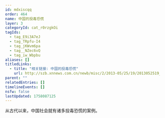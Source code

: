 ```yaml
---
id: mdxiscqq
order: 464
name: 中国的投毒恐慌
layer: 3
categoryId: cat_r0rzgkOi
tagIds:
  - tag_E9i3A7eJ
  - tag_TRpfu-I4
  - tag_jKWvm6pa
  - tag__NZec6vQ
  - tag_iw_Wbpbu
aliases: []
titledLinks:
  - title: "相关链接: 中国的投毒恐慌"
    url: http://szb.xnnews.com.cn/newb/misc/2/2013-05/25/19/2013052519_pdf.pdf
parent: ""
relatedEntries: []
timelineEvents: []
nsfw: false
lastUpdated: 1758087125
---
```


从古代以来，中国社会就有诸多投毒恐慌的案例。